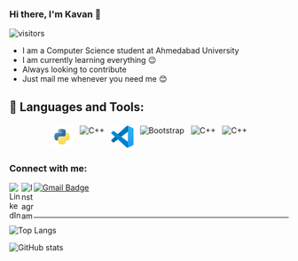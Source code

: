 ### Hi there, I'm Kavan 👋

![visitors](https://visitor-badge.glitch.me/badge?page_id=kavania2002.kavania2002)

- I am a Computer Science student at Ahmedabad University
- I am currently learning everything 😉
- Always looking to contribute
- Just mail me whenever you need me 😊

## 🧰 Languages and Tools:
<p align="center">
<img src="https://raw.githubusercontent.com/github/explore/80688e429a7d4ef2fca1e82350fe8e3517d3494d/topics/python/python.png" alt="Python" height="40" style="vertical-align:top; margin:4px">
<img src="https://raw.githubusercontent.com/jmnote/z-icons/master/svg/cpp.svg" alt="C++" height="40" style="vertical-align:top; margin:4px">
<img src="https://raw.githubusercontent.com/github/explore/80688e429a7d4ef2fca1e82350fe8e3517d3494d/topics/visual-studio-code/visual-studio-code.png" alt="VS Code" height="40" style="vertical-align:top; margin:4px">
<img src="https://raw.githubusercontent.com/jmnote/z-icons/master/svg/bootstrap.svg" alt="Bootstrap" height="40" style="vertical-align:top; margin:4px">
<img src="https://raw.githubusercontent.com/jmnote/z-icons/master/svg/git.svg" alt="C++" height="40" style="vertical-align:top; margin:4px">
<img src="https://raw.githubusercontent.com/jmnote/z-icons/master/svg/github.svg" alt="C++" height="40" style="vertical-align:top; margin:4px">
</p>

### Connect with me:

[<img align="left" alt="LinkedIn" width="22px" src="https://cdn.jsdelivr.net/npm/simple-icons@v3/icons/linkedin.svg" />][linkedin]
[<img align="left" alt="Instagram" width="22px" src="https://cdn.jsdelivr.net/npm/simple-icons@v3/icons/instagram.svg" />][instagram]
<a href="mailto:kavan155gondalia@gmail.com"><img src="https://img.shields.io/badge/-kavan155gondalia@gmail.com-c14438?style=flat-square&amp;logo=Gmail&amp;logoColor=white&amp;link=mailto:kavan155gondalia@gmail.com" alt="Gmail Badge"></a>

[linkedin]: https://www.linkedin.com/in/kavan-gondalia-5a78a41b2/
[instagram]: https://www.instagram.com/kavania2002/

<br>

---
![Top Langs](https://github-readme-stats.vercel.app/api/top-langs/?username=kavania2002&theme=light)

![GitHub stats](https://github-readme-stats.vercel.app/api?username=kavania2002&show_icons=true&theme=light)
